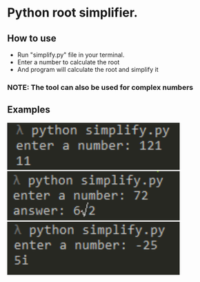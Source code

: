 # Python root simplifier.

## How to use

* Run "simplify.py" file in your terminal.
* Enter a number to calculate the root
* And program will calculate the root and simplify it
### NOTE: The tool can also be used for complex numbers

## Examples
<img width=400px src="images/ex1.png" />\
<img width=400px src="images/ex2.png" />\
<img width=400px src="images/ex3.png" />